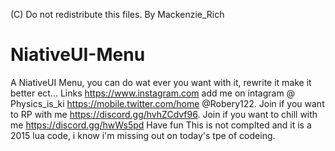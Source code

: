 (C) Do not redistribute this files. 
By Mackenzie_Rich
# NiativeUI-Menu
A NiativeUI Menu, you can do wat ever you want with it, rewrite it make it better ect... 
Links
https://www.instagram.com add me on intagram @ Physics_is_ki
https://mobile.twitter.com/home @Robery122.
Join if you want to RP with me https://discord.gg/hvhZCdvf96.
Join if you want to chill with me https://discord.gg/hwWs5pd
Have fun
This is not complted and it is a 2015 lua  code, i know i'm missing out on today's tpe of codeing.
